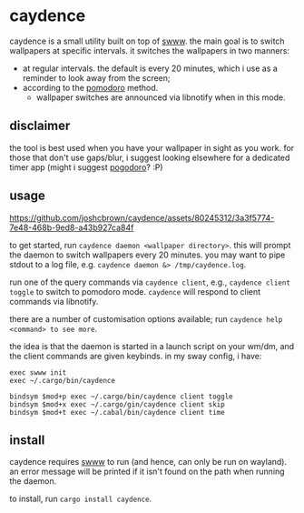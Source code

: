 # caydence

caydence is a small utility built on top of [swww](https://github.com/LGFae/swww).
the main goal is to switch wallpapers at specific intervals.
it switches the wallpapers in two manners:

- at regular intervals. the default is every 20 minutes, which i use as a reminder
  to look away from the screen;
- according to the [pomodoro](https://en.wikipedia.org/wiki/Pomodoro_Technique) method.
  - wallpaper switches are announced via libnotify when in this mode.

## disclaimer

the tool is best used when you have your wallpaper in sight as you work. for those that don't use gaps/blur,
i suggest looking elsewhere for a dedicated timer app (might i suggest [pogodoro](https://github.com/joshcbrown/pogodoro)? :P)

## usage

https://github.com/joshcbrown/caydence/assets/80245312/3a3f5774-7e48-468b-9ed8-a43b927ca84f

to get started, run `caydence daemon <wallpaper directory>`. this will prompt the daemon to switch wallpapers every 20 minutes.
you may want to pipe stdout to a log file, e.g. `caydence daemon &> /tmp/caydence.log`.

run one of the query commands via `caydence client`, e.g.,
`caydence client toggle` to switch to pomodoro mode. `caydence` will respond to client commands via libnotify.

there are a number of customisation options available; run `caydence help
<command> to see more`.

the idea is that the daemon is started in a launch script on your wm/dm, and the
client commands are given keybinds. in my sway config, i have:

```
exec swww init
exec ~/.cargo/bin/caydence

bindsym $mod+p exec ~/.cargo/bin/caydence client toggle
bindsym $mod+x exec ~/.cargo/gin/caydence client skip
bindsym $mod+t exec ~/.cabal/bin/caydence client time
```

## install

caydence requires [swww](https://github.com/LGFae/swww) to run (and hence, can
only be run on wayland). an error message
will be printed if it isn't found on the path when running the daemon.

to install, run `cargo install caydence`.
